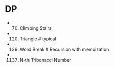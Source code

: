 # DP

- 70. Climbing Stairs
- 120. Triangle                          # typical
- 139. Word Break                        # Recursion with memoization
- 1137. N-th Tribonacci Number
